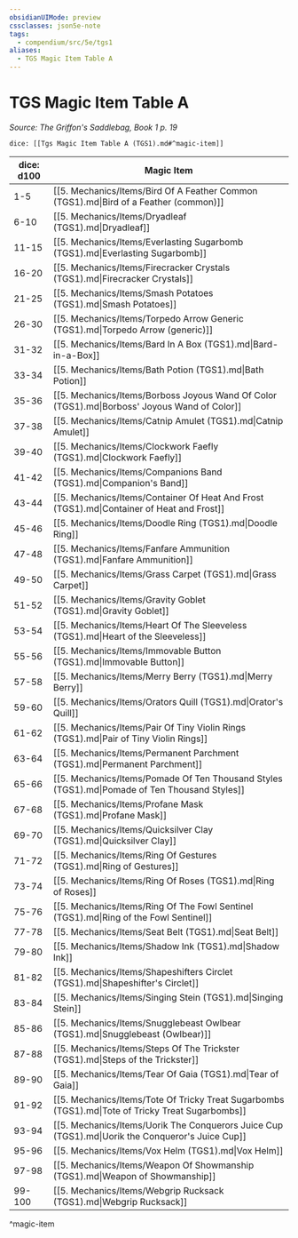 ```yaml
---
obsidianUIMode: preview
cssclasses: json5e-note
tags:
  - compendium/src/5e/tgs1
aliases:
  - TGS Magic Item Table A
---
```

# TGS Magic Item Table A
*Source: The Griffon's Saddlebag, Book 1 p. 19* 

`dice: [[Tgs Magic Item Table A (TGS1).md#^magic-item]]`

| dice: d100 | Magic Item |
|------------|------------|
| 1-5 | [[5. Mechanics/Items/Bird Of A Feather Common (TGS1).md\|Bird of a Feather (common)]] |
| 6-10 | [[5. Mechanics/Items/Dryadleaf (TGS1).md\|Dryadleaf]] |
| 11-15 | [[5. Mechanics/Items/Everlasting Sugarbomb (TGS1).md\|Everlasting Sugarbomb]] |
| 16-20 | [[5. Mechanics/Items/Firecracker Crystals (TGS1).md\|Firecracker Crystals]] |
| 21-25 | [[5. Mechanics/Items/Smash Potatoes (TGS1).md\|Smash Potatoes]] |
| 26-30 | [[5. Mechanics/Items/Torpedo Arrow Generic (TGS1).md\|Torpedo Arrow (generic)]] |
| 31-32 | [[5. Mechanics/Items/Bard In A Box (TGS1).md\|Bard-in-a-Box]] |
| 33-34 | [[5. Mechanics/Items/Bath Potion (TGS1).md\|Bath Potion]] |
| 35-36 | [[5. Mechanics/Items/Borboss Joyous Wand Of Color (TGS1).md\|Borboss' Joyous Wand of Color]] |
| 37-38 | [[5. Mechanics/Items/Catnip Amulet (TGS1).md\|Catnip Amulet]] |
| 39-40 | [[5. Mechanics/Items/Clockwork Faefly (TGS1).md\|Clockwork Faefly]] |
| 41-42 | [[5. Mechanics/Items/Companions Band (TGS1).md\|Companion's Band]] |
| 43-44 | [[5. Mechanics/Items/Container Of Heat And Frost (TGS1).md\|Container of Heat and Frost]] |
| 45-46 | [[5. Mechanics/Items/Doodle Ring (TGS1).md\|Doodle Ring]] |
| 47-48 | [[5. Mechanics/Items/Fanfare Ammunition (TGS1).md\|Fanfare Ammunition]] |
| 49-50 | [[5. Mechanics/Items/Grass Carpet (TGS1).md\|Grass Carpet]] |
| 51-52 | [[5. Mechanics/Items/Gravity Goblet (TGS1).md\|Gravity Goblet]] |
| 53-54 | [[5. Mechanics/Items/Heart Of The Sleeveless (TGS1).md\|Heart of the Sleeveless]] |
| 55-56 | [[5. Mechanics/Items/Immovable Button (TGS1).md\|Immovable Button]] |
| 57-58 | [[5. Mechanics/Items/Merry Berry (TGS1).md\|Merry Berry]] |
| 59-60 | [[5. Mechanics/Items/Orators Quill (TGS1).md\|Orator's Quill]] |
| 61-62 | [[5. Mechanics/Items/Pair Of Tiny Violin Rings (TGS1).md\|Pair of Tiny Violin Rings]] |
| 63-64 | [[5. Mechanics/Items/Permanent Parchment (TGS1).md\|Permanent Parchment]] |
| 65-66 | [[5. Mechanics/Items/Pomade Of Ten Thousand Styles (TGS1).md\|Pomade of Ten Thousand Styles]] |
| 67-68 | [[5. Mechanics/Items/Profane Mask (TGS1).md\|Profane Mask]] |
| 69-70 | [[5. Mechanics/Items/Quicksilver Clay (TGS1).md\|Quicksilver Clay]] |
| 71-72 | [[5. Mechanics/Items/Ring Of Gestures (TGS1).md\|Ring of Gestures]] |
| 73-74 | [[5. Mechanics/Items/Ring Of Roses (TGS1).md\|Ring of Roses]] |
| 75-76 | [[5. Mechanics/Items/Ring Of The Fowl Sentinel (TGS1).md\|Ring of the Fowl Sentinel]] |
| 77-78 | [[5. Mechanics/Items/Seat Belt (TGS1).md\|Seat Belt]] |
| 79-80 | [[5. Mechanics/Items/Shadow Ink (TGS1).md\|Shadow Ink]] |
| 81-82 | [[5. Mechanics/Items/Shapeshifters Circlet (TGS1).md\|Shapeshifter's Circlet]] |
| 83-84 | [[5. Mechanics/Items/Singing Stein (TGS1).md\|Singing Stein]] |
| 85-86 | [[5. Mechanics/Items/Snugglebeast Owlbear (TGS1).md\|Snugglebeast (Owlbear)]] |
| 87-88 | [[5. Mechanics/Items/Steps Of The Trickster (TGS1).md\|Steps of the Trickster]] |
| 89-90 | [[5. Mechanics/Items/Tear Of Gaia (TGS1).md\|Tear of Gaia]] |
| 91-92 | [[5. Mechanics/Items/Tote Of Tricky Treat Sugarbombs (TGS1).md\|Tote of Tricky Treat Sugarbombs]] |
| 93-94 | [[5. Mechanics/Items/Uorik The Conquerors Juice Cup (TGS1).md\|Uorik the Conqueror's Juice Cup]] |
| 95-96 | [[5. Mechanics/Items/Vox Helm (TGS1).md\|Vox Helm]] |
| 97-98 | [[5. Mechanics/Items/Weapon Of Showmanship (TGS1).md\|Weapon of Showmanship]] |
| 99-100 | [[5. Mechanics/Items/Webgrip Rucksack (TGS1).md\|Webgrip Rucksack]] |
^magic-item

